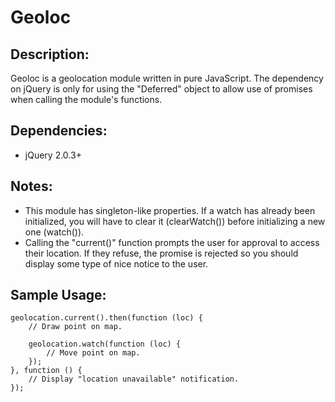 # Geoloc

## Description:
Geoloc is a geolocation module written in pure JavaScript. The dependency on jQuery is only for using the "Deferred" object to allow use of promises when calling the module's functions.

## Dependencies:
* jQuery 2.0.3+

## Notes:
* This module has singleton-like properties. If a watch has already been initialized, you will have to clear it (clearWatch()) before initializing a new one (watch()).
* Calling the "current()" function prompts the user for approval to access their location. If they refuse, the promise is rejected so you should display some type of nice notice to the user.

## Sample Usage:
```
geolocation.current().then(function (loc) {
	// Draw point on map.

    geolocation.watch(function (loc) {
    	// Move point on map.
	});
}, function () {
    // Display "location unavailable" notification.
});
```